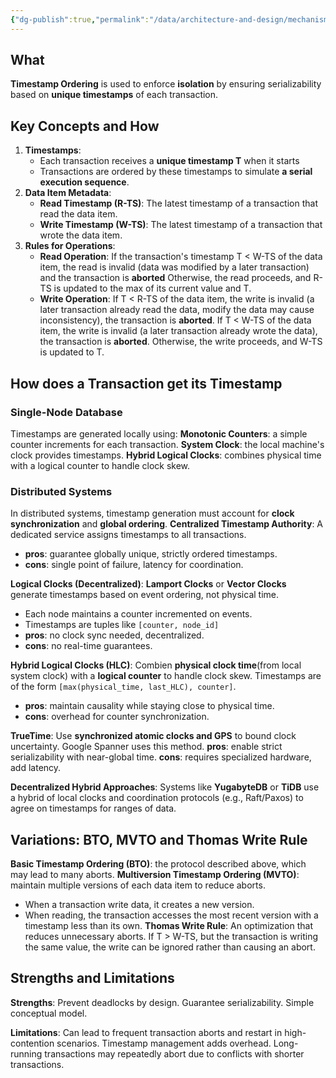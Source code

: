 ```yaml
---
{"dg-publish":true,"permalink":"/data/architecture-and-design/mechanisms/timestamp-ordering/"}
---
```



## What
**Timestamp Ordering** is used to enforce **isolation** by ensuring serializability based on **unique timestamps** of each transaction.

## Key Concepts and How
1. **Timestamps**:
	- Each transaction receives a **unique timestamp T** when it starts
	- Transactions are ordered by these timestamps to simulate **a serial execution sequence**.
2. **Data Item Metadata**:
	- **Read Timestamp (R-TS)**: The latest timestamp of a transaction that read the data item.
	- **Write Timestamp (W-TS)**: The latest timestamp of a transaction that wrote the data item.
3. **Rules for Operations**:
	- **Read Operation**:
		If the transaction's timestamp T < W-TS of the data item, the read is invalid (data was modified by a later transaction) and the transaction is **aborted**
		Otherwise, the read proceeds, and R-TS is updated to the max of its current value and T.
	- **Write Operation**:
		If T < R-TS of the data item, the write is invalid (a later transaction already read the data, modify the data may cause inconsistency), the transaction is **aborted**.
		If T < W-TS of the data item, the write is invalid (a later transaction already wrote the data), the transaction is **aborted**.
		Otherwise, the write proceeds, and W-TS is updated to T.

## How does a Transaction get its Timestamp
### Single-Node Database
Timestamps are generated locally using:
**Monotonic Counters**: a simple counter increments for each transaction.
**System Clock**: the local machine's clock provides timestamps.
**Hybrid Logical Clocks**: combines physical time with a logical counter to handle clock skew.

### Distributed Systems
In distributed systems, timestamp generation must account for **clock synchronization** and **global ordering**.
**Centralized Timestamp Authority**: A dedicated service assigns timestamps to all transactions.
- **pros**: guarantee globally unique, strictly ordered timestamps.
- **cons**: single point of failure, latency for coordination.

**Logical Clocks (Decentralized)**: **Lamport Clocks** or **Vector Clocks** generate timestamps based on event ordering, not physical time.
- Each node maintains a counter incremented on events.
- Timestamps are tuples like `[counter, node_id]`
- **pros**: no clock sync needed, decentralized.
- **cons**: no real-time guarantees.

**Hybrid Logical Clocks (HLC)**: Combien **physical clock time**(from local system clock) with a **logical counter** to handle clock skew.
Timestamps are of the form `[max(physical_time, last_HLC), counter]`.
- **pros**: maintain causality while staying close to physical time.
- **cons**: overhead for counter synchronization.

**TrueTime**: Use **synchronized atomic clocks and GPS** to bound clock uncertainty. Google Spanner uses this method.
**pros**: enable strict serializability with near-global time.
**cons**: requires specialized hardware, add latency.

**Decentralized Hybrid Approaches**: Systems like **YugabyteDB** or **TiDB** use a hybrid of local clocks and coordination protocols (e.g., Raft/Paxos) to agree on timestamps for ranges of data.

## Variations: BTO, MVTO and Thomas Write Rule
**Basic Timestamp Ordering (BTO)**: the protocol described above, which may lead to many aborts.
**Multiversion Timestamp Ordering (MVTO)**: maintain multiple versions of each data item to reduce aborts.
- When a transaction write data, it creates a new version.
- When reading, the transaction accesses the most recent version with a timestamp less than its own.
**Thomas Write Rule**: An optimization that reduces unnecessary aborts.
If T > W-TS, but the transaction is writing the same value, the write can be ignored rather than causing an abort.

## Strengths and Limitations
**Strengths**:
Prevent deadlocks by design.
Guarantee serializability.
Simple conceptual model.

**Limitations**:
Can lead to frequent transaction aborts and restart in high-contention scenarios.
Timestamp management adds overhead.
Long-running transactions may repeatedly abort due to conflicts with shorter transactions.

